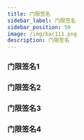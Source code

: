 ```yaml
---
title: 门限签名
sidebar_label: 门限签名
sidebar_position: 50
image: /img/bac111.png
description: 门限签名
---
```


### 门限签名1

### 门限签名2

### 门限签名3

### 门限签名4